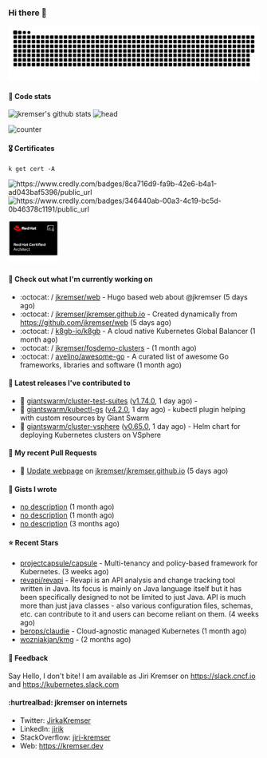 ### Hi there 👋

<picture>
  <source media="(prefers-color-scheme: dark)" srcset="github-snake-dark.svg" />
  <source media="(prefers-color-scheme: light)" srcset="github-snake.svg" />
  <img alt="github-snake" src="github-snake.svg" />
</picture>

#### 📱 Code stats

![jkremser's github stats](https://github-readme-stats.vercel.app/api?username=jkremser&count_private=true&show_icons=true&hide_border=false&theme=tokyonight&title_color=5bcdec&bg_color=0d1117&border_radius=false) ![head](https://user-images.githubusercontent.com/535866/175570014-71166aaa-95f7-4a4f-869c-93a16481de4e.jpeg)



![counter](https://komarev.com/ghpvc/?username=jkremser&color=5bcdec&style=for-the-badge)

#### 🎖 Certificates
```
k get cert -A
```
<p align="left">
    <a style="text-decoration: none !important;" href="https://www.credly.com/badges/8ca716d9-fa9b-42e6-b4a1-ad043baf5396/public_url">
        <img src="https://training.linuxfoundation.org/wp-content/uploads/2022/11/CKA.png" alt="https://www.credly.com/badges/8ca716d9-fa9b-42e6-b4a1-ad043baf5396/public_url" width="110" height="110"/>
    </a>
    <a style="text-decoration: none !important;" href="https://www.credly.com/badges/346440ab-00a3-4c19-bc5d-0b46378c1191/public_url">
        <img src="https://training.linuxfoundation.org/wp-content/uploads/2022/11/CKS.png" alt="https://www.credly.com/badges/346440ab-00a3-4c19-bc5d-0b46378c1191/public_url" width="110" height="110"/>
    </a>
    <a style="text-decoration: none !important;" href="https://rhtapps.redhat.com/verify/?certId=120-194-022">
        <img src="./rhca.png" alt="https://rhtapps.redhat.com/verify/?certId=120-194-022" width="100" height="100"/>
    </a>
</p>

#### 👷 Check out what I'm currently working on

- :octocat: / [jkremser/web](https://github.com/jkremser/web) - Hugo based web about @jkremser (5 days ago)
- :octocat: / [jkremser/jkremser.github.io](https://github.com/jkremser/jkremser.github.io) - Created dynamically from https://github.com/jkremser/web (5 days ago)
- :octocat: / [k8gb-io/k8gb](https://github.com/k8gb-io/k8gb) - A cloud native Kubernetes Global Balancer (1 month ago)
- :octocat: / [jkremser/fosdemo-clusters](https://github.com/jkremser/fosdemo-clusters) -  (1 month ago)
- :octocat: / [avelino/awesome-go](https://github.com/avelino/awesome-go) - A curated list of awesome Go frameworks, libraries and software (1 month ago)

#### 🔭 Latest releases I've contributed to

- 🎉 [giantswarm/cluster-test-suites](https://github.com/giantswarm/cluster-test-suites) ([v1.74.0](https://github.com/giantswarm/cluster-test-suites/releases/tag/v1.74.0), 1 day ago) - 
- 🎉 [giantswarm/kubectl-gs](https://github.com/giantswarm/kubectl-gs) ([v4.2.0](https://github.com/giantswarm/kubectl-gs/releases/tag/v4.2.0), 1 day ago) - kubectl plugin helping with custom resources by Giant Swarm
- 🎉 [giantswarm/cluster-vsphere](https://github.com/giantswarm/cluster-vsphere) ([v0.65.0](https://github.com/giantswarm/cluster-vsphere/releases/tag/v0.65.0), 1 day ago) - Helm chart for deploying Kubernetes clusters on VSphere

#### 🔨 My recent Pull Requests

- 💪 [Update webpage](https://github.com/jkremser/jkremser.github.io/pull/13) on [jkremser/jkremser.github.io](https://github.com/jkremser/jkremser.github.io) (5 days ago)

#### 📓 Gists I wrote

- [no description](https://gist.github.com/795191744bdf3050e91b54a8e24d7c52) (1 month ago)
- [no description](https://gist.github.com/abee4e0ee17bac1713160c2b347aed61) (1 month ago)
- [no description](https://gist.github.com/767a53a8cbc4efaebb0423c66d5e3fdb) (3 months ago)

#### ⭐ Recent Stars

- [projectcapsule/capsule](https://github.com/projectcapsule/capsule) - Multi-tenancy and policy-based framework for Kubernetes. (3 weeks ago)
- [revapi/revapi](https://github.com/revapi/revapi) -   Revapi is an API analysis and change tracking tool written in Java.  Its focus is mainly on Java language itself but it has been specifically designed to not be limited to just Java. API is much more than just java classes - also various configuration files, schemas, etc. can contribute to it and users can become reliant on them. (4 weeks ago)
- [berops/claudie](https://github.com/berops/claudie) - Cloud-agnostic managed Kubernetes (1 month ago)
- [wozniakjan/kmg](https://github.com/wozniakjan/kmg) -  (2 months ago)

#### 💬 Feedback

Say Hello, I don't bite! I am available as Jiri Kremser on https://slack.cncf.io and https://kubernetes.slack.com


#### :hurtrealbad: jkremser on internets

- Twitter: <a href="https://twitter.com/JirkaKremser">JirkaKremser</a>
- LinkedIn: <a href="https://www.linkedin.com/in/jirik/">jirik</a>
- StackOverflow: <a href="https://stackoverflow.com/users/1594980/jiri-kremser">jiri-kremser</a>
- Web: https://kremser.dev